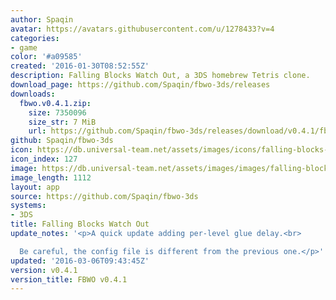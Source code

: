 ```yaml
---
author: Spaqin
avatar: https://avatars.githubusercontent.com/u/1278433?v=4
categories:
- game
color: '#a09585'
created: '2016-01-30T08:52:55Z'
description: Falling Blocks Watch Out, a 3DS homebrew Tetris clone.
download_page: https://github.com/Spaqin/fbwo-3ds/releases
downloads:
  fbwo.v0.4.1.zip:
    size: 7350096
    size_str: 7 MiB
    url: https://github.com/Spaqin/fbwo-3ds/releases/download/v0.4.1/fbwo.v0.4.1.zip
github: Spaqin/fbwo-3ds
icon: https://db.universal-team.net/assets/images/icons/falling-blocks-watch-out.png
icon_index: 127
image: https://db.universal-team.net/assets/images/images/falling-blocks-watch-out.png
image_length: 1112
layout: app
source: https://github.com/Spaqin/fbwo-3ds
systems:
- 3DS
title: Falling Blocks Watch Out
update_notes: '<p>A quick update adding per-level glue delay.<br>

  Be careful, the config file is different from the previous one.</p>'
updated: '2016-03-06T09:43:45Z'
version: v0.4.1
version_title: FBWO v0.4.1
---
```


